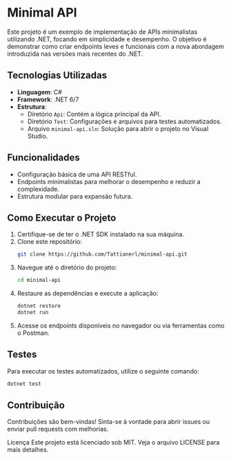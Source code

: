# Minimal API

Este projeto é um exemplo de implementação de APIs minimalistas utilizando .NET, focando em simplicidade e desempenho. O objetivo é demonstrar como criar endpoints leves e funcionais com a nova abordagem introduzida nas versões mais recentes do .NET.

## Tecnologias Utilizadas

- **Linguagem**: C#
- **Framework**: .NET 6/7
- **Estrutura**:
  - Diretório `Api`: Contém a lógica principal da API.
  - Diretório `Test`: Configurações e arquivos para testes automatizados.
  - Arquivo `minimal-api.sln`: Solução para abrir o projeto no Visual Studio.

## Funcionalidades

- Configuração básica de uma API RESTful.
- Endpoints minimalistas para melhorar o desempenho e reduzir a complexidade.
- Estrutura modular para expansão futura.

## Como Executar o Projeto

1. Certifique-se de ter o .NET SDK instalado na sua máquina.
2. Clone este repositório:
   ```bash
   git clone https://github.com/Tattianerl/minimal-api.git

3. Navegue até o diretório do projeto:
    ```bash
    cd minimal-api
    ```
4. Restaure as dependências e execute a aplicação:
    ```bash
    dotnet restore
    dotnet run
    ```
5. Acesse os endpoints disponíveis no navegador ou via ferramentas como o Postman.
## Testes
Para executar os testes automatizados, utilize o seguinte comando:
  ```bash
  dotnet test
  ```
## Contribuição
Contribuições são bem-vindas! Sinta-se à vontade para abrir issues ou enviar pull requests com melhorias.

Licença
Este projeto está licenciado sob MIT. Veja o arquivo LICENSE para mais detalhes.




